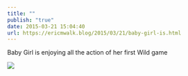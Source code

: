 ```yaml
---
title: ""
publish: "true"
date: 2015-03-21 15:04:40
url: https://ericmwalk.blog/2015/03/21/baby-girl-is.html
---
```


Baby Girl is enjoying all the action of her first Wild game

![](https://ericmwalk.blog/uploads/2022/21e6beeeb0.jpg)